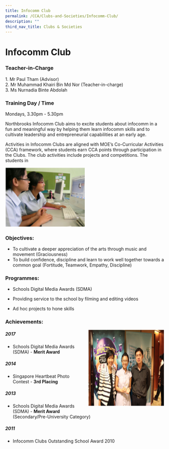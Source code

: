 ```yaml
---
title: Infocomm Club
permalink: /CCA/Clubs-and-Societies/Infocomm-Club/
description: ""
third_nav_title: Clubs & Societies
---
```

# Infocomm Club
### Teacher-in-Charge

1. Mr Paul Tham (Advisor)  
2\. Mr Muhammad Khairi Bin Md Nor (Teacher-in-charge)  
3\. Ms Nurnadia Binte Abdolah

### Training Day / Time





Mondays, 3.30pm - 5.30pm

Northbrooks Infocomm Club aims to excite students about infocomm in a fun and meaningful way by helping them learn infocomm skills and to cultivate leadership and entrepreneurial capabilities at an early age.

Activities in Infocomm Clubs are aligned with MOE’s Co-Curricular Activities (CCA) framework, where students earn CCA points through participation in the Clubs. The club activities include projects and competitions. The students in


<img src="/images/infocomm.png" style="width:50%">


### Objectives:

*   To cultivate a deeper appreciation of the arts through music and movement (Graciousness)
*   To build confidence, discipline and learn to work well together towards a common goal (Fortitude, Teamwork, Empathy, Discipline)

### Programmes:

*   Schools Digital Media Awards (SDMA)  
    
*   Providing service to the school by filming and editing videos
    
*   Ad hoc projects to hone skills

### Achievements:


<img src="/images/infocomm2.png" style="width:240px;height:240px;margin-left:15px;" align = "right">



##### 2017  

*   Schools Digital Media Awards (SDMA) - <b>Merit Award</b>

##### 2014

*   Singapore Heartbeat Photo Contest - <b>3rd Placing</b>

##### 2013

*   Schools Digital Media Awards (SDMA) - <b>Merit Award</b>  
    (Secondary/Pre-University Category)

##### 2011

*   Infocomm Clubs Outstanding School Award 2010